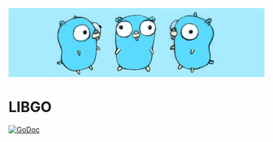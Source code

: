 ![gopher golang](README.png)

# LIBGO

[![GoDoc](https://godoc.org/github.com/chtison/libgo?status.svg)](https://godoc.org/github.com/chtison/libgo)
